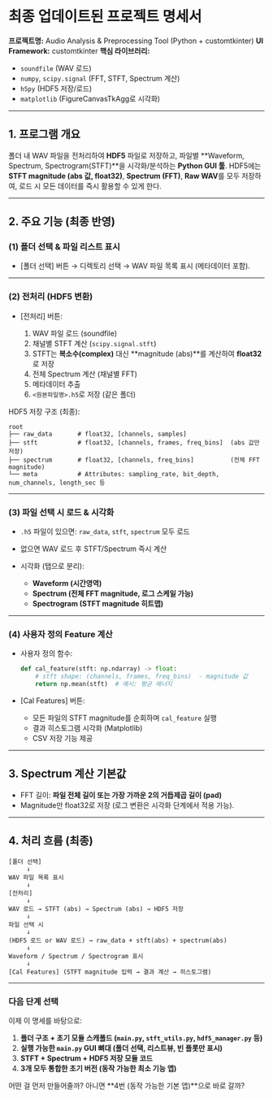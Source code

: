 # **최종 업데이트된 프로젝트 명세서**

**프로젝트명:** Audio Analysis & Preprocessing Tool (Python + customtkinter)
**UI Framework:** customtkinter
**핵심 라이브러리:**

* `soundfile` (WAV 로드)
* `numpy`, `scipy.signal` (FFT, STFT, Spectrum 계산)
* `h5py` (HDF5 저장/로드)
* `matplotlib` (FigureCanvasTkAgg로 시각화)

---

## 1. 프로그램 개요

폴더 내 WAV 파일을 전처리하여 **HDF5** 파일로 저장하고,
파일별 \*\*Waveform, Spectrum, Spectrogram(STFT)\*\*을 시각화/분석하는 **Python GUI 툴**.
HDF5에는 **STFT magnitude (abs 값, float32)**, **Spectrum (FFT)**, **Raw WAV**를 모두 저장하여, 로드 시 모든 데이터를 즉시 활용할 수 있게 한다.

---

## 2. 주요 기능 (최종 반영)

### (1) 폴더 선택 & 파일 리스트 표시

* \[폴더 선택] 버튼 → 디렉토리 선택 → WAV 파일 목록 표시 (메타데이터 포함).

---

### (2) 전처리 (HDF5 변환)

* \[전처리] 버튼:

  1. WAV 파일 로드 (soundfile)
  2. 채널별 STFT 계산 (`scipy.signal.stft`)
  3. STFT는 **복소수(complex)** 대신 \*\*magnitude (abs)\*\*를 계산하여 **float32**로 저장
  4. 전체 Spectrum 계산 (채널별 FFT)
  5. 메타데이터 추출
  6. `<원본파일명>.h5`로 저장 (같은 폴더)

HDF5 저장 구조 (최종):

```text
root
├── raw_data       # float32, [channels, samples]
├── stft           # float32, [channels, frames, freq_bins]  (abs 값만 저장)
├── spectrum       # float32, [channels, freq_bins]          (전체 FFT magnitude)
└── meta           # Attributes: sampling_rate, bit_depth, num_channels, length_sec 등
```

---

### (3) 파일 선택 시 로드 & 시각화

* `.h5` 파일이 있으면: `raw_data`, `stft`, `spectrum` 모두 로드
* 없으면 WAV 로드 후 STFT/Spectrum 즉시 계산
* 시각화 (탭으로 분리):

  * **Waveform (시간영역)**
  * **Spectrum (전체 FFT magnitude, 로그 스케일 가능)**
  * **Spectrogram (STFT magnitude 히트맵)**

---

### (4) 사용자 정의 Feature 계산

* 사용자 정의 함수:

  ```python
  def cal_feature(stft: np.ndarray) -> float:
      # stft shape: (channels, frames, freq_bins)  - magnitude 값
      return np.mean(stft)  # 예시: 평균 에너지
  ```
* \[Cal Features] 버튼:

  * 모든 파일의 STFT magnitude를 순회하며 `cal_feature` 실행
  * 결과 히스토그램 시각화 (Matplotlib)
  * CSV 저장 기능 제공

---

## 3. Spectrum 계산 기본값

* FFT 길이: **파일 전체 길이 또는 가장 가까운 2의 거듭제곱 길이 (pad)**
* Magnitude만 float32로 저장 (로그 변환은 시각화 단계에서 적용 가능).

---

## 4. 처리 흐름 (최종)

```
[폴더 선택]
     ↓
WAV 파일 목록 표시
     ↓
[전처리]
     ↓
WAV 로드 → STFT (abs) → Spectrum (abs) → HDF5 저장
     ↓
파일 선택 시
     ↓
(HDF5 로드 or WAV 로드) → raw_data + stft(abs) + spectrum(abs)
     ↓
Waveform / Spectrum / Spectrogram 표시
     ↓
[Cal Features] (STFT magnitude 입력 → 결과 계산 → 히스토그램)
```

---

### **다음 단계 선택**

이제 이 명세를 바탕으로:

1. **폴더 구조 + 초기 모듈 스캐폴드 (`main.py`, `stft_utils.py`, `hdf5_manager.py` 등)**
2. **실행 가능한 `main.py` GUI 뼈대 (폴더 선택, 리스트뷰, 빈 플롯만 표시)**
3. **STFT + Spectrum + HDF5 저장 모듈 코드**
4. **3개 모두 통합한 초기 버전 (동작 가능한 최소 기능 앱)**

어떤 걸 먼저 만들어줄까?
아니면 \*\*4번 (동작 가능한 기본 앱)\*\*으로 바로 갈까?
